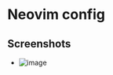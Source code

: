 # Neovim config

## Screenshots

* ![image](https://github.com/nipunlakshank/media-files/blob/27612efa8c8c5459cd993eb18dd293ec2ca072c7/screenshots/nvim/dashboard.png)
